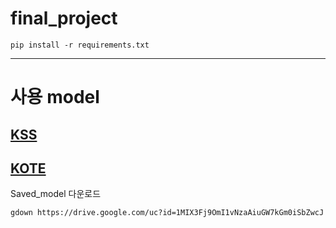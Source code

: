 # final_project

```
pip install -r requirements.txt
```
---
# 사용 model
## [KSS](https://github.com/hyunwoongko/kss)

## [KOTE](https://github.com/searle-j/KOTE)

Saved_model 다운로드
```
gdown https://drive.google.com/uc?id=1MIX3Fj9OmI1vNzaAiuGW7kGm0iSbZwcJ
```
